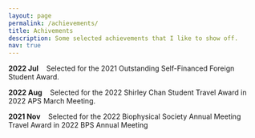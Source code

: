 ```yaml
---
layout: page
permalink: /achievements/
title: Achivements
description: Some selected achievements that I like to show off.
nav: true
---
```


**2022 Jul**&nbsp;&nbsp;&nbsp; Selected for the 2021 Outstanding Self-Financed Foreign Student Award.

**2022 Aug**&nbsp;&nbsp;&nbsp; Selected for the 2022 Shirley Chan Student Travel Award in 2022 APS March Meeting.

**2021 Nov**&nbsp;&nbsp;&nbsp; Selected for the 2022 Biophysical Society Annual Meeting Travel Award in 2022 BPS Annual Meeting
